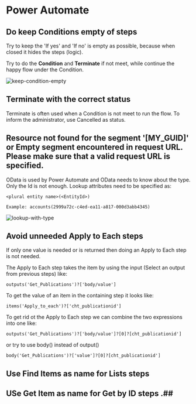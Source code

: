# Power Automate

## Do keep Conditions empty of steps

Try to keep the 'If yes' and 'If no' is empty as possible, because when closed it hides the steps (logic).

Try to do the **Condition** and **Terminate** if not meet, while continue the happy flow under the Condition.

![keep-condition-empty](/assets/poweratomate-keep-condition-empty.png)

## Terminate with the correct status

Terminate is often used when a Condition is not meet to run the flow. To inform the administrator, use Cancelled as status.

## Resource not found for the segment '[MY_GUID]' or Empty segment encountered in request URL. Please make sure that a valid request URL is specified. ##

OData is used by Power Automate and OData needs to know about the type. Only the Id is not enough. Lookup attributes need to be specified as:
````
<plural entity name>(<EntityId>)

Example: accounts(2999a72c-c4ed-ea11-a817-000d3abb4345)
````

![lookup-with-type](/assets/powerautomate-lookup-with-type.png)

## Avoid unneeded Apply to Each steps ##

If only one value is needed or is returned then doing an Apply to Each step is not needed.

The Apply to Each step takes the item by using the input (Select an output from previous steps) like:
````
outputs('Get_Publications')?['body/value']
````
To get the value of an item in the containing step it looks like:
````
items('Apply_to_each')?['cht_publicationid']
````
To get rid ot the Apply to Each step we can combine the two expressions into one like:
````
outputs('Get_Publications')?['body/value']?[0]?[cht_publicationid']
````
or try to use body() instead of output()
````
body('Get_Publications')?['value']?[0]?[cht_publicationid']
````

## Use Find Items as name for Lists steps ##

## USe Get Item as name for Get by ID steps .##
